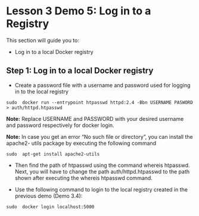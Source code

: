 # Lesson 3 Demo 5: Log in to a Registry

This section will guide you to:
- Log in to a local Docker registry

## Step 1: Log in to a local Docker registry
- Create a password file with a username and password used for logging in to the local registry
```
sudo  docker run --entrypoint htpasswd httpd:2.4 -Bbn USERNAME PASWORD > auth/httpd.htpasswd

```

**Note:** Replace USERNAME and PASSWORD with your desired username and password respectively for docker login.
 
**Note:** In case you get an error “No such file or directory”, you can install the apache2- utils package by executing the following command 

```
sudo  apt-get install apache2-utils
```

- Then find the path of htpasswd using the command whereis htpasswd. Next, you will have to change the path auth/httpd.htpasswd to the path shown after executing the whereis htpasswd command.

- Use the following command to login to the local registry created in the previous demo (Demo 3.4):

```
sudo  docker login localhost:5000
``` 
